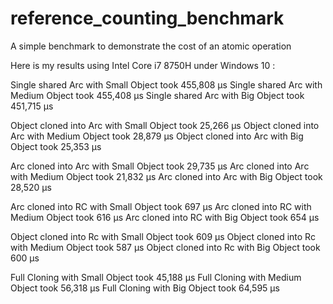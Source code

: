 # reference_counting_benchmark
A simple benchmark to demonstrate the cost of an atomic operation

Here is my results using Intel Core i7 8750H under Windows 10 :

Single shared Arc with Small Object took 455,808 μs
Single shared Arc with Medium Object took 455,408 μs
Single shared Arc with Big Object took 451,715 μs

Object cloned into Arc with Small Object took 25,266 μs
Object cloned into Arc with Medium Object took 28,879 μs
Object cloned into Arc with Big Object took 25,353 μs

Arc cloned into Arc with Small Object took 29,735 μs
Arc cloned into Arc with Medium Object took 21,832 μs
Arc cloned into Arc with Big Object took 28,520 μs

Arc cloned into RC with Small Object took 697 μs
Arc cloned into RC with Medium Object took 616 μs
Arc cloned into RC with Big Object took 654 μs

Object cloned into Rc with Small Object took 609 μs
Object cloned into Rc with Medium Object took 587 μs
Object cloned into Rc with Big Object took 600 μs

Full Cloning with Small Object took 45,188 μs
Full Cloning with Medium Object took 56,318 μs
Full Cloning with Big Object took 64,595 μs
